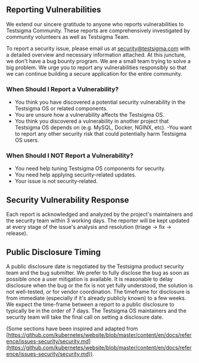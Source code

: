 ## Reporting Vulnerabilities

We extend our sincere gratitude to anyone who reports vulnerabilities to Testsigma Community. These reports are comprehensively investigated by community volunteers as well as Testsigma Team.

To report a security issue, please email us at [security@testsigma.com](mailto:security@testsigma.com) with a detailed overview and necessary information attached. At this juncture, we don't have a bug bounty program. We are a small team trying to solve a big problem. We urge you to report any vulnerabilities responsibly so that we can continue building a secure application for the entire community.

### When Should I Report a Vulnerability?

- You think you have discovered a potential security vulnerability in the Testsigma OS or related components.
- You are unsure how a vulnerability affects the Testsigma OS.
- You think you discovered a vulnerability in another project that Testsigma OS depends on (e.g. MySQL, Docker, NGINX, etc).
-You want to report any other security risk that could potentially harm Testsigma OS users.

### When Should I NOT Report a Vulnerability?

- You need help tuning Testsigma OS components for security.
- You need help applying security-related updates.
- Your issue is not security-related.

## Security Vulnerability Response

Each report is acknowledged and analyzed by the project's maintainers and the security team within 3 working days. The reporter will be kept updated at every stage of the issue's analysis and resolution (triage -> fix -> release).


## Public Disclosure Timing

A public disclosure date is negotiated by the Testsigma product security team and the bug submitter. We prefer to fully disclose the bug as soon as possible once a user mitigation is available. It is reasonable to delay disclosure when the bug or the fix is not yet fully understood, the solution is not well-tested, or for vendor coordination. The timeframe for disclosure is from immediate (especially if it's already publicly known) to a few weeks. We expect the time-frame between a report to a public disclosure to typically be in the order of 7 days. The Testsigma OS maintainers and the security team will take the final call on setting a disclosure date.


(Some sections have been inspired and adapted from [https://github.com/kubernetes/website/blob/master/content/en/docs/reference/issues-security/security.md](https://github.com/kubernetes/website/blob/master/content/en/docs/reference/issues-security/security.md)).
